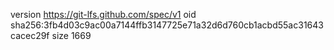 version https://git-lfs.github.com/spec/v1
oid sha256:3fb4d03c9ac00a7144ffb3147725e71a32d6d760cb1acbd55ac31643cacec29f
size 1669
